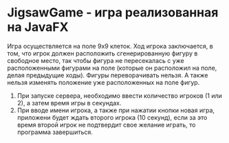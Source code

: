 # JigsawGame - игра реализованная на JavaFX
Игра осуществляется на поле 9x9 клеток. Ход игрока заключается, в том, что игрок должен расположить сгенерированную фигуру в свободное место, так чтобы фигура не пересекалась с уже расположенными фигурами на поле (которые он расположил на поле, делая предыдущие ходы). Фигуры переворачивать нельзя. А также нельзя изменять положение уже расположенных на поле фигур.

1. При запуске сервера, необходимо ввести количество игроков (1 или 2), а затем время игры в секундах.
2. При вводе имени игрока, а также при нажатии кнопки новая игра, приложени будет ждать второго игрока (10 секунд), если за это время второй игрок не подтвердит свое желание играть, то программа завершиться. 
